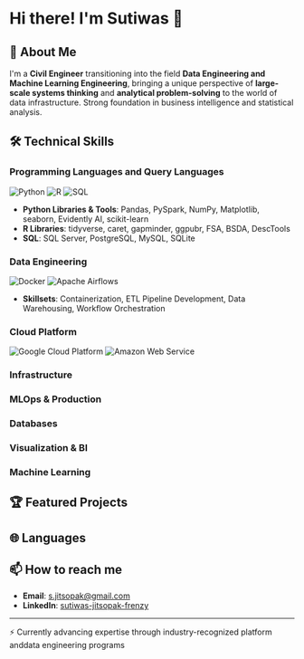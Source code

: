 # Hi there! I'm Sutiwas 👋

## 🚀 About Me

I'm a **Civil Engineer** transitioning into the field **Data Engineering and Machine Learning Engineering**, bringing a unique perspective of **large-scale systems thinking** and **analytical problem-solving** to the world of data infrastructure. Strong foundation in business intelligence and statistical analysis.

## 🛠️ Technical Skills
### Programming Languages and Query Languages
![Python](https://img.shields.io/badge/-Python-3776AB?style=flat-square&logo=python&logoColor=white)
![R](https://img.shields.io/badge/-R-276DC3?style=flat-square&logo=r&logoColor=white)
![SQL](https://img.shields.io/badge/-SQL-4479A1?style=flat-square&logo=mysql&logoColor=white)

- **Python Libraries & Tools**: Pandas, PySpark, NumPy, Matplotlib, seaborn, Evidently AI, scikit-learn
- **R Libraries**: tidyverse, caret, gapminder, ggpubr, FSA, BSDA, DescTools
- **SQL**: SQL Server, PostgreSQL, MySQL, SQLite

### Data Engineering
![Docker](https://img.shields.io/badge/-Docker-2496ED?style=flat-square&logo=docker&logoColor=white)
![Apache Airflows](https://img.shields.io/badge/-Apache%20Airflow-017CEE?style=flat-square&logo=apache-airflow&logoColor=white)
- **Skillsets**: Containerization, ETL Pipeline Development, Data Warehousing, Workflow Orchestration

### Cloud Platform
![Google Cloud Platform](https://img.shields.io/badge/-Google%20Cloud-4285F4?style=flat-square&logo=google-cloud&logoColor=white)
![Amazon Web Service](https://img.shields.io/badge/-AWS-232F3E?style=flat-square&logo=amazon-aws&logoColor=Brown)

### Infrastructure

### MLOps & Production

### Databases

### Visualization & BI

### Machine Learning

## 🏆 Featured Projects



## 🌐 Languages

## 📫 How to reach me
- **Email**: s.jitsopak@gmail.com
- **LinkedIn**: [sutiwas-jitsopak-frenzy](https://www.linkedin.com/in/sutiwas-jitsopak-frenzy/)
---
⚡ Currently advancing expertise through industry-recognized platform anddata engineering programs
